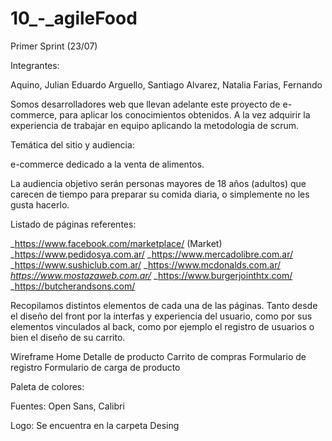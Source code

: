 # 10_-_agileFood

Primer Sprint (23/07)

Integrantes:

Aquino, Julian Eduardo
Arguello, Santiago
Alvarez, Natalia
Farias, Fernando

Somos desarrolladores web que llevan adelante este proyecto de e-commerce, para aplicar los conocimientos obtenidos. A la vez adquirir la experiencia de trabajar en equipo aplicando la metodologia de scrum. 

Temática del sitio y audiencia:

e-commerce dedicado a la venta de alimentos.

La audiencia objetivo serán personas mayores de 18 años (adultos) que carecen de tiempo para preparar su comida diaria, o simplemente no les gusta hacerlo.

Listado de páginas referentes:

_https://www.facebook.com/marketplace/ (Market)
_https://www.pedidosya.com.ar/
_https://www.mercadolibre.com.ar/
_https://www.sushiclub.com.ar/
_https://www.mcdonalds.com.ar/
_https://www.mostazaweb.com.ar/_
_https://www.burgerjointhtx.com/
_https://butcherandsons.com/

Recopilamos distintos elementos de cada una de las páginas.
Tanto desde el diseño del front por la interfas y experiencia del usuario, como por sus elementos vinculados al back, como por ejemplo el registro de usuarios o bien el diseño de su carrito.

Wireframe
Home
Detalle de producto
Carrito de compras
Formulario de registro
Formulario de carga de producto

Paleta de colores:

Fuentes: Open Sans, Calibri

Logo: Se encuentra en la carpeta Desing